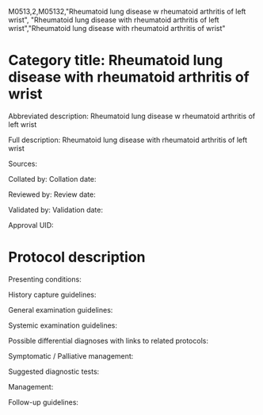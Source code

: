 M0513,2,M05132,"Rheumatoid lung disease w rheumatoid arthritis of left wrist", "Rheumatoid lung disease with rheumatoid arthritis of left wrist","Rheumatoid lung disease with rheumatoid arthritis of wrist"
# Category title: Rheumatoid lung disease with rheumatoid arthritis of wrist

Abbreviated description: Rheumatoid lung disease w rheumatoid arthritis of left wrist

Full description: Rheumatoid lung disease with rheumatoid arthritis of left wrist

Sources:

Collated by:
Collation date:

Reviewed by:
Review date:

Validated by:
Validation date:

Approval UID:

# Protocol description

Presenting conditions:

History capture guidelines:

General examination guidelines:

Systemic examination guidelines:

Possible differential diagnoses with links to related protocols:

Symptomatic / Palliative management:

Suggested diagnostic tests:

Management:

Follow-up guidelines:
